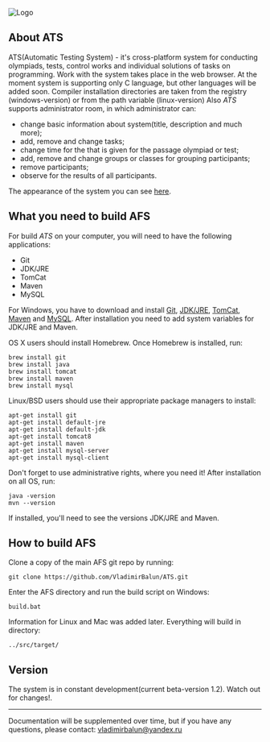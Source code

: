 ![Logo](./img/ATS.jpg "Automatic Testing System of olympiad/school/university
 programs in different programming languages")

## About ATS

ATS(Automatic Testing System) - it's cross-platform system for conducting olympiads, tests, 
control works and individual solutions of tasks on programming. Work with the system takes
place in the web browser. At the moment system is supporting only C language, but other 
languages will be added soon. Compiler installation directories are taken from the registry 
(windows-version) or from the path variable (linux-version) Also *ATS* supports 
administrator room, in which administrator can:
- change basic information about system(title, description and much more); 
- add, remove and change tasks;
- change time for the that is given for the passage olympiad or test;
- add, remove and change groups or classes for grouping participants;
- remove participants;
- observe for the results of all participants.

The appearance of the system you can see 
[here](https://github.com/VladimirBalun/ATS/tree/master/img).

## What you need to build AFS
For build *ATS* on your computer, you will need to have the following
applications:
- Git
- JDK/JRE
- TomCat
- Maven
- MySQL

For Windows, you have to download and install [Git](https://git-scm.com/download), 
[JDK/JRE](http://www.oracle.com/technetwork/java/index-jsp-138363.html), 
[TomCat](https://tomcat.apache.org/download-80), 
[Maven](http://maven.apache.org/download.cgi) and
[MySQL](https://dev.mysql.com/downloads/installer/). After installation you
need to add system variables for JDK/JRE and Maven. 

OS X users should install Homebrew. Once Homebrew is installed, run:
    
    brew install git
    brew install java
    brew install tomcat
    brew install maven
    brew install mysql

Linux/BSD users should use their appropriate package managers to install:

    apt-get install git
    apt-get install default-jre
    apt-get install default-jdk
    apt-get install tomcat8
    apt-get install maven
    apt-get install mysql-server
    apt-get install mysql-client

Don't forget to use administrative rights, where you need it! After 
installation on all OS, run:

    java -version
    mvn --version

If installed, you'll need to see the versions JDK/JRE and Maven.

## How to build AFS
Clone a copy of the main AFS git repo by running:

    git clone https://github.com/VladimirBalun/ATS.git

Enter the AFS directory and run the build script on Windows:

    build.bat

Information for Linux and Mac was added later. Everything will build in
directory:

    ../src/target/

## Version
The system is in constant development(current beta-version 1.2). Watch out for changes!. 
____
Documentation will be supplemented over time, but if you have any questions, please 
contact: vladimirbalun@yandex.ru

